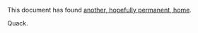 This document has found [another, hopefully permanent, home](https://github.com/erikras/ducks-modular-redux).

Quack.
